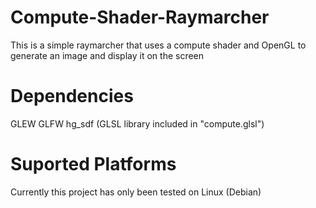 # Compute-Shader-Raymarcher
This is a simple raymarcher that uses a compute shader and OpenGL to generate an image and display it on the screen 

# Dependencies
GLEW
GLFW
hg_sdf (GLSL library included in "compute.glsl")

# Suported Platforms
Currently this project has only been tested on Linux (Debian)
